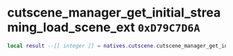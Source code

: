 # cutscene_manager_get_initial_streaming_load_scene_ext `0xD79C7D6A`

```lua
local result --[[ integer ]] = natives.cutscene.cutscene_manager_get_initial_streaming_load_scene_ext(_unk0 --[[ integer ]], _unk1 --[[ integer ]])
```